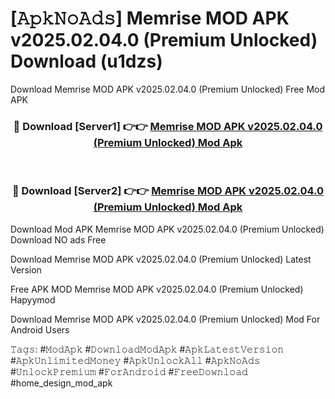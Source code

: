 # [𝙰𝚙𝚔𝙽𝚘𝙰𝚍𝚜] Memrise MOD APK v2025.02.04.0 (Premium Unlocked) Download (u1dzs)
Download Memrise MOD APK v2025.02.04.0 (Premium Unlocked) Free Mod APK

<div align="center">
<h3>🔴 Download [Server1] 👉👉 <a href="https://apkcomod.com?title=Memrise_MOD_APK_v2025.02.04.0_(Premium_Unlocked)">Memrise MOD APK v2025.02.04.0 (Premium Unlocked) Mod Apk</a></h3><br>

<h3>🔴 Download [Server2] 👉👉 <a href="https://apkcomod.com?title=Memrise_MOD_APK_v2025.02.04.0_(Premium_Unlocked)">Memrise MOD APK v2025.02.04.0 (Premium Unlocked) Mod Apk</a></h3>
</div>


 Download Mod APK Memrise MOD APK v2025.02.04.0 (Premium Unlocked) Download NO ads Free

Download Memrise MOD APK v2025.02.04.0 (Premium Unlocked) Latest Version

Free APK MOD Memrise MOD APK v2025.02.04.0 (Premium Unlocked) Hapyymod

Download Memrise MOD APK v2025.02.04.0 (Premium Unlocked) Mod For Android Users

𝚃𝚊𝚐𝚜: #𝙼𝚘𝚍𝙰𝚙𝚔 #𝙳𝚘𝚠𝚗𝚕𝚘𝚊𝚍𝙼𝚘𝚍𝙰𝚙𝚔 #𝙰𝚙𝚔𝙻𝚊𝚝𝚎𝚜𝚝𝚅𝚎𝚛𝚜𝚒𝚘𝚗 #𝙰𝚙𝚔𝚄𝚗𝚕𝚒𝚖𝚒𝚝𝚎𝚍𝙼𝚘𝚗𝚎𝚢 #𝙰𝚙𝚔𝚄𝚗𝚕𝚘𝚌𝚔𝙰𝚕𝚕 #𝙰𝚙𝚔𝙽𝚘𝙰𝚍𝚜 #𝚄𝚗𝚕𝚘𝚌𝚔𝙿𝚛𝚎𝚖𝚒𝚞𝚖 #𝙵𝚘𝚛𝙰𝚗𝚍𝚛𝚘𝚒𝚍 #𝙵𝚛𝚎𝚎𝙳𝚘𝚠𝚗𝚕𝚘𝚊𝚍 #home_design_mod_apk